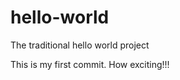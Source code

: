 hello-world
===========

The traditional hello world project

This is my first commit. How exciting!!!
